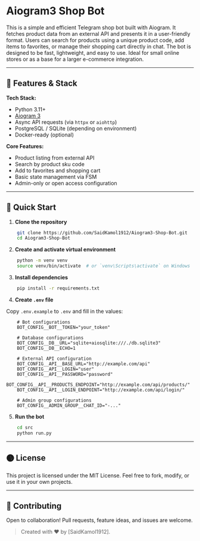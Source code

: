 # Aiogram3 Shop Bot

This is a simple and efficient Telegram shop bot built with Aiogram. It fetches product data from an external API and presents it in a user-friendly format. Users can search for products using a unique product code, add items to favorites, or manage their shopping cart directly in chat. The bot is designed to be fast, lightweight, and easy to use. Ideal for small online stores or as a base for a larger e-commerce integration.

---

## 🔧 Features & Stack

**Tech Stack:**

- Python 3.11+
- [Aiogram 3](https://github.com/aiogram/aiogram)
- Async API requests (via `httpx` or `aiohttp`)
- PostgreSQL / SQLite (depending on environment)
- Docker-ready (optional)

**Core Features:**

- Product listing from external API
- Search by product sku code
- Add to favorites and shopping cart
- Basic state management via FSM
- Admin-only or open access configuration

---

## 🚀 Quick Start

1. **Clone the repository**

```bash
    git clone https://github.com/SaidKamol1912/Aiogram3-Shop-Bot.git
    cd Aiogram3-Shop-Bot
```

2. **Create and activate virtual environment**

```bash
    python -m venv venv
    source venv/bin/activate  # or `venv\Scripts\activate` on Windows
```

3. **Install dependencies**

```bash
    pip install -r requirements.txt
```

4. **Create `.env` file**

Copy `.env.example` to `.env` and fill in the values:

```env
    # Bot configurations
    BOT_CONFIG__BOT__TOKEN="your_token"

    # Database configurations
    BOT_CONFIG__DB__URL="sqlite+aiosqlite:///./db.sqlite3"
    BOT_CONFIG__DB__ECHO=1

    # External API configuration
    BOT_CONFIG__API__BASE_URL="http://example.com/api"
    BOT_CONFIG__API__LOGIN="user"
    BOT_CONFIG__API__PASSWORD="password"
    BOT_CONFIG__API__PRODUCTS_ENDPOINT="http://example.com/api/products/"
    BOT_CONFIG__API__LOGIN_ENDPOINT="http://example.com/api/login/"

    # Admin group configurations
    BOT_CONFIG__ADMIN_GROUP__CHAT_ID="-..."
```

5. **Run the bot**

```bash
    cd src
    python run.py
```

---

## 🩪 License

This project is licensed under the MIT License.
Feel free to fork, modify, or use it in your own projects.

---

## 🤝 Contributing

Open to collaboration!
Pull requests, feature ideas, and issues are welcome.

> Created with ❤️ by \[SaidKamol1912].
